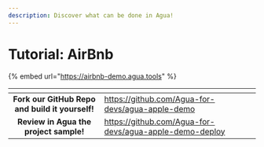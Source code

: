 ```yaml
---
description: Discover what can be done in Agua!
---
```


# Tutorial: AirBnb

{% embed url="https://airbnb-demo.agua.tools" %}

<table data-card-size="large" data-view="cards"><thead><tr><th align="center"></th><th data-hidden data-card-target data-type="content-ref"></th></tr></thead><tbody><tr><td align="center"><strong>Fork our GitHub Repo and build it yourself!</strong></td><td><a href="https://github.com/Agua-for-devs/agua-apple-demo">https://github.com/Agua-for-devs/agua-apple-demo</a></td></tr><tr><td align="center"><strong>Review in Agua the project sample!</strong></td><td><a href="https://github.com/Agua-for-devs/agua-apple-demo-deploy">https://github.com/Agua-for-devs/agua-apple-demo-deploy</a></td></tr></tbody></table>
